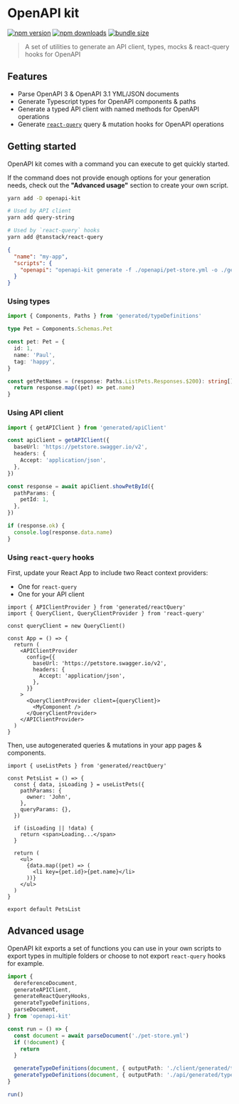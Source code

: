 # OpenAPI kit

[![npm version](https://img.shields.io/npm/v/openapi-kit.svg)](https://www.npmjs.com/package/openapi-kit)
[![npm downloads](https://img.shields.io/npm/dw/openapi-kit.svg)](https://www.npmjs.com/package/openapi-kit)
[![bundle size](https://img.shields.io/bundlephobia/minzip/openapi-kit.svg?label=gzip%20bundle)](https://bundlephobia.com/package/openapi-kit)

> A set of utilities to generate an API client, types, mocks & react-query hooks for OpenAPI

## Features

- Parse OpenAPI 3 & OpenAPI 3.1 YML/JSON documents
- Generate Typescript types for OpenAPI components & paths
- Generate a typed API client with named methods for OpenAPI operations
- Generate [`react-query`](https://github.com/TanStack/query) query & mutation hooks for OpenAPI operations

## Getting started

OpenAPI kit comes with a command you can execute to get quickly started.

If the command does not provide enough options for your generation needs, check out the **"Advanced usage"** section to create your own script.

```sh
yarn add -D openapi-kit

# Used by API client
yarn add query-string

# Used by `react-query` hooks
yarn add @tanstack/react-query
```

```json
{
  "name": "my-app",
  "scripts": {
    "openapi": "openapi-kit generate -f ./openapi/pet-store.yml -o ./generated"
  }
}
```

### Using types

```ts
import { Components, Paths } from 'generated/typeDefinitions'

type Pet = Components.Schemas.Pet

const pet: Pet = {
  id: 1,
  name: 'Paul',
  tag: 'happy',
}

const getPetNames = (response: Paths.ListPets.Responses.$200): string[] => {
  return response.map((pet) => pet.name)
}
```

### Using API client

```ts
import { getAPIClient } from 'generated/apiClient'

const apiClient = getAPIClient({
  baseUrl: 'https://petstore.swagger.io/v2',
  headers: {
    Accept: 'application/json',
  },
})

const response = await apiClient.showPetById({
  pathParams: {
    petId: 1,
  },
})

if (response.ok) {
  console.log(response.data.name)
}
```

### Using `react-query` hooks

First, update your React App to include two React context providers:

- One for `react-query`
- One for your API client

```tsx
import { APIClientProvider } from 'generated/reactQuery'
import { QueryClient, QueryClientProvider } from 'react-query'

const queryClient = new QueryClient()

const App = () => {
  return (
    <APIClientProvider
      config={{
        baseUrl: 'https://petstore.swagger.io/v2',
        headers: {
          Accept: 'application/json',
        },
      }}
    >
      <QueryClientProvider client={queryClient}>
        <MyComponent />
      </QueryClientProvider>
    </APIClientProvider>
  )
}
```

Then, use autogenerated queries & mutations in your app pages & components.

```tsx
import { useListPets } from 'generated/reactQuery'

const PetsList = () => {
  const { data, isLoading } = useListPets({
    pathParams: {
      owner: 'John',
    },
    queryParams: {},
  })

  if (isLoading || !data) {
    return <span>Loading...</span>
  }

  return (
    <ul>
      {data.map((pet) => (
        <li key={pet.id}>{pet.name}</li>
      ))}
    </ul>
  )
}

export default PetsList
```

## Advanced usage

OpenAPI kit exports a set of functions you can use in your own scripts to export types in multiple folders or choose to not export `react-query` hooks for example.

```ts
import {
  dereferenceDocument,
  generateAPIClient,
  generateReactQueryHooks,
  generateTypeDefinitions,
  parseDocument,
} from 'openapi-kit'

const run = () => {
  const document = await parseDocument('./pet-store.yml')
  if (!document) {
    return
  }

  generateTypeDefinitions(document, { outputPath: './client/generated/types.ts' })
  generateTypeDefinitions(document, { outputPath: './api/generated/types.ts' })
}

run()
```

